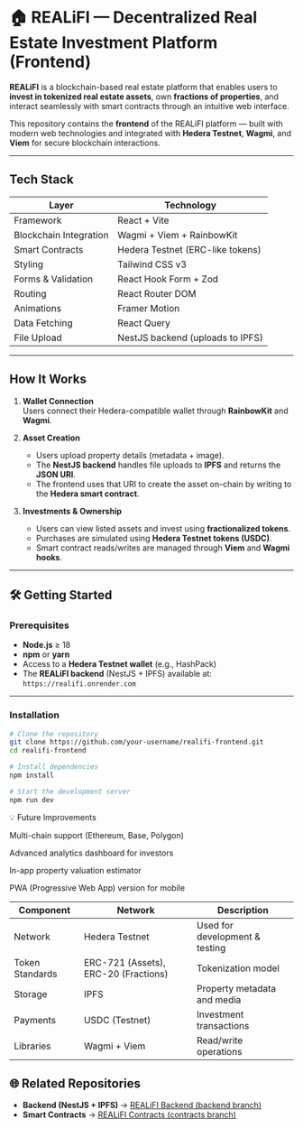 # 🏠 REALiFI — Decentralized Real Estate Investment Platform (Frontend)

**REALiFI** is a blockchain-based real estate platform that enables users to **invest in tokenized real estate assets**, own **fractions of properties**, and interact seamlessly with smart contracts through an intuitive web interface.

This repository contains the **frontend** of the REALiFI platform — built with modern web technologies and integrated with **Hedera Testnet**, **Wagmi**, and **Viem** for secure blockchain interactions.

---

## Tech Stack

| Layer | Technology |
|-------|-------------|
| Framework | React + Vite |
| Blockchain Integration | Wagmi + Viem + RainbowKit |
| Smart Contracts | Hedera Testnet (ERC-like tokens) |
| Styling | Tailwind CSS v3 |
| Forms & Validation | React Hook Form + Zod |
| Routing | React Router DOM |
| Animations | Framer Motion |
| Data Fetching | React Query |
| File Upload | NestJS backend (uploads to IPFS) |

---

## How It Works

1. **Wallet Connection**  
   Users connect their Hedera-compatible wallet through **RainbowKit** and **Wagmi**.

2. **Asset Creation**  
   - Users upload property details (metadata + image).  
   - The **NestJS backend** handles file uploads to **IPFS** and returns the **JSON URI**.  
   - The frontend uses that URI to create the asset on-chain by writing to the **Hedera smart contract**.

3. **Investments & Ownership**  
   - Users can view listed assets and invest using **fractionalized tokens**.  
   - Purchases are simulated using **Hedera Testnet tokens (USDC)**.  
   - Smart contract reads/writes are managed through **Viem** and **Wagmi hooks**.

---

## 🛠️ Getting Started

### Prerequisites

- **Node.js** ≥ 18  
- **npm** or **yarn**  
- Access to a **Hedera Testnet wallet** (e.g., HashPack)  
- The **REALiFI backend** (NestJS + IPFS) available at:  
   `https://realifi.onrender.com`

---

### Installation

```bash
# Clone the repository
git clone https://github.com/your-username/realifi-frontend.git
cd realifi-frontend

# Install dependencies
npm install

# Start the development server
npm run dev
```


💡 Future Improvements

Multi-chain support (Ethereum, Base, Polygon)

Advanced analytics dashboard for investors

In-app property valuation estimator

PWA (Progressive Web App) version for mobile

| Component       | Network                              | Description                    |
| --------------- | ------------------------------------ | ------------------------------ |
| Network         | Hedera Testnet                       | Used for development & testing |
| Token Standards | ERC-721 (Assets), ERC-20 (Fractions) | Tokenization model             |
| Storage         | IPFS                                 | Property metadata and media    |
| Payments        | USDC (Testnet)                       | Investment transactions        |
| Libraries       | Wagmi + Viem                         | Read/write operations          |


## 🌐 Related Repositories

- **Backend (NestJS + IPFS)** → [REALiFI Backend (backend branch)](https://github.com/ObiomaIkpe/realifi/tree/backend)
- **Smart Contracts** → [REALiFI Contracts (contracts branch)](https://github.com/ObiomaIkpe/realifi/tree/contracts)


